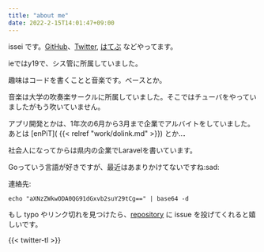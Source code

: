 ```yaml
---
title: "about me"
date: 2022-2-15T14:01:47+09:00
---
```



issei です。[GitHub](https://github.com/Issei0804-ie)、[Twitter](https://twitter.com/iLP_isse), [はてぶ](https://issei-ie.hatenablog.com/) などやってます。

ieではy19で、シス管に所属していました。

趣味はコードを書くことと音楽です。ベースとか。

音楽は大学の吹奏楽サークルに所属していました。そこではチューバをやっていましたがもう吹いていません。

アプリ開発とかは、1年次の6月から3月まで企業でアルバイトをしていました。
あとは [enPiT]( {{< relref "work/dolink.md" >}}) とか..．

社会人になってからは県内の企業でLaravelを書いています。

Goっていう言語が好きですが、最近はあまりかけてないですね:sad:


連絡先:

 `echo "aXNzZWkwODA0QG91dGxvb2suY29tCg==" | base64 -d`


もし typo やリンク切れを見つけたら、[repository](https://github.com/Issei0804-ie/blog) に issue を投げてくれると嬉しいです。

{{< twitter-tl >}}
